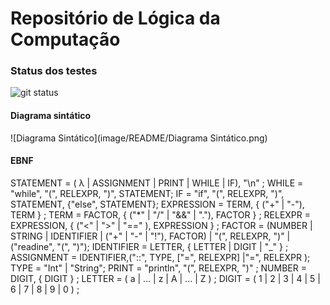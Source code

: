 # Repositório de Lógica da Computação

### Status dos testes

![git status](http://3.129.230.99/svg/benikraco/LogCompBeni/)

#### Diagrama sintático

![Diagrama Sintático](image/README/Diagrama Sintático.png)

#### EBNF

STATEMENT = ( λ | ASSIGNMENT | PRINT | WHILE | IF), "\n" ;
WHILE = "while", "(", RELEXPR, ")", STATEMENT;
IF = "if", "(", RELEXPR, ")", STATEMENT, {"else", STATEMENT};
EXPRESSION = TERM, { ("+" | "-"), TERM } ;
TERM = FACTOR, { ("*" | "/" | "&&" | "."), FACTOR } ;
RELEXPR = EXPRESSION, { ("<" | ">" | "==" ), EXPRESSION } ;
FACTOR = (NUMBER | STRING | IDENTIFIER | ("+" | "-" | "!"), FACTOR) | "(", RELEXPR, ")" | ("readine", "(", ")");
IDENTIFIER = LETTER, { LETTER | DIGIT | "_" } ;
ASSIGNMENT = IDENTIFIER,("::", TYPE, ["=", RELEXPR] |"=", RELEXPR );
TYPE = "Int" | "String";
PRINT = "println", "(", RELEXPR, ")" ;
NUMBER = DIGIT, { DIGIT } ;
LETTER = ( a | ... | z | A | ... | Z ) ;
DIGIT = ( 1 | 2 | 3 | 4 | 5 | 6 | 7 | 8 | 9 | 0 ) ;
